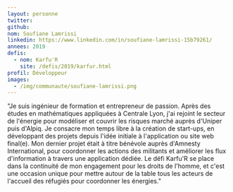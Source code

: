 ```yaml
---
layout: personne
twitter: 
github: 
nom: Soufiane Lamrissi
linkedin: https://www.linkedin.com/in/soufiane-lamrissi-15b79261/
annees: 2019
defis: 
  - nom: Karfu'R
    site: /defis/2019/karfur.html
profil: Développeur
images:
  - /img/communaute/soufiane-lamrissi.png
---
```


"Je suis ingénieur de formation et entrepreneur de passion. Après des études en mathématiques appliquées à Centrale Lyon, j'ai rejoint le secteur de l'énergie pour modéliser et couvrir les risques marché auprès d'Uniper puis d'Alpiq. Je consacre mon temps libre à la création de start-ups, en développant des projets depuis l'idée initiale à l'application ou site web final(e). Mon dernier projet était à titre bénévole auprès d'Amnesty International, pour coordonner les actions des militants et améliorer les flux d'information à travers une application dédiée. Le défi Karfu'R se place dans la continuité de mon engagement pour les droits de l'homme, et c'est une occasion unique pour mettre autour de la table tous les acteurs de l'accueil des réfugiés pour coordonner les énergies."
